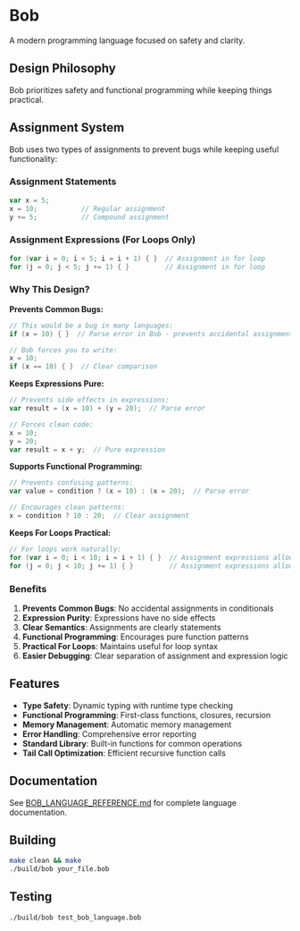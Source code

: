 # Bob

A modern programming language focused on safety and clarity.

## Design Philosophy

Bob prioritizes safety and functional programming while keeping things practical.

## Assignment System

Bob uses two types of assignments to prevent bugs while keeping useful functionality:

### Assignment Statements
```go
var x = 5;
x = 10;           // Regular assignment
y += 5;           // Compound assignment
```

### Assignment Expressions (For Loops Only)
```go
for (var i = 0; i < 5; i = i + 1) { }  // Assignment in for loop
for (j = 0; j < 5; j += 1) { }         // Assignment in for loop
```

### Why This Design?

**Prevents Common Bugs:**
```go
// This would be a bug in many languages:
if (x = 10) { }  // Parse error in Bob - prevents accidental assignment

// Bob forces you to write:
x = 10;
if (x == 10) { }  // Clear comparison
```

**Keeps Expressions Pure:**
```go
// Prevents side effects in expressions:
var result = (x = 10) + (y = 20);  // Parse error

// Forces clean code:
x = 10;
y = 20;
var result = x + y;  // Pure expression
```

**Supports Functional Programming:**
```go
// Prevents confusing patterns:
var value = condition ? (x = 10) : (x = 20);  // Parse error

// Encourages clean patterns:
x = condition ? 10 : 20;  // Clear assignment
```

**Keeps For Loops Practical:**
```go
// For loops work naturally:
for (var i = 0; i < 10; i = i + 1) { }  // Assignment expressions allowed
for (j = 0; j < 10; j += 1) { }         // Assignment expressions allowed
```

### Benefits

1. **Prevents Common Bugs**: No accidental assignments in conditionals
2. **Expression Purity**: Expressions have no side effects
3. **Clear Semantics**: Assignments are clearly statements
4. **Functional Programming**: Encourages pure function patterns
5. **Practical For Loops**: Maintains useful for loop syntax
6. **Easier Debugging**: Clear separation of assignment and expression logic

## Features

- **Type Safety**: Dynamic typing with runtime type checking
- **Functional Programming**: First-class functions, closures, recursion
- **Memory Management**: Automatic memory management
- **Error Handling**: Comprehensive error reporting
- **Standard Library**: Built-in functions for common operations
- **Tail Call Optimization**: Efficient recursive function calls

## Documentation

See [BOB_LANGUAGE_REFERENCE.md](BOB_LANGUAGE_REFERENCE.md) for complete language documentation.

## Building

```bash
make clean && make
./build/bob your_file.bob
```

## Testing

```bash
./build/bob test_bob_language.bob
```
